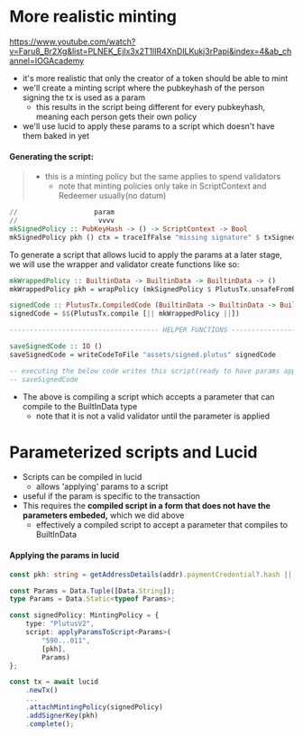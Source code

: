 # More realistic minting
https://www.youtube.com/watch?v=Faru8_Br2Xg&list=PLNEK_Ejlx3x2T1lIR4XnDILKukj3rPapi&index=4&ab_channel=IOGAcademy

- it's more realistic that only the creator of a token should be able to mint
- we'll create a minting script where the pubkeyhash of the person signing the tx is used as a param
    - this results in the script being different for every pubkeyhash, meaning each person gets their own policy
- we'll use lucid to apply these params to a script which doesn't have them baked in yet

#### Generating the script: 
>- this is a minting policy but the same applies to spend validators
 >   - note that minting policies only take in ScriptContext and Redeemer usually(no datum)
```haskell
//                   param
//                    vvvv
mkSignedPolicy :: PubKeyHash -> () -> ScriptContext -> Bool
mkSignedPolicy pkh () ctx = traceIfFalse "missing signature" $ txSignedBy (scriptContextTxInfo ctx) pkh
```

To generate a script that allows lucid to apply the params at a later stage, we will use the wrapper and validator create functions like so:  
```haskell
mkWrappedPolicy :: BuiltinData -> BuiltinData -> BuiltinData -> ()
mkWrappedPolicy pkh = wrapPolicy (mkSignedPolicy $ PlutusTx.unsafeFromBuiltinData pkh)

signedCode :: PlutusTx.CompiledCode (BuiltinData -> BuiltinData -> BuiltinData -> ())
signedCode = $$(PlutusTx.compile [|| mkWrappedPolicy ||])

------------------------------------- HELPER FUNCTIONS --------------------------------------------

saveSignedCode :: IO ()
saveSignedCode = writeCodeToFile "assets/signed.plutus" signedCode

-- executing the below code writes this script(ready to have params applied) to a file
-- saveSignedCode
```

- The above is compiling a script which accepts a parameter that can compile to the BuiltInData type
    - note that it is not a valid validator until the parameter is applied


# Parameterized scripts and Lucid

- Scripts can be compiled in lucid
    - allows 'applying' params to a script
- useful if the param is specific to the transaction
- This requires the <b>compiled script in a form that does not have the parameters embeded,</b> which we did above
    - effectively a compiled script to accept a parameter that compiles to BuiltInData

#### Applying the params in lucid
```typescript
const pkh: string = getAddressDetails(addr).paymentCredential?.hash || "";

const Params = Data.Tuple([Data.String]);
type Params = Data.Static<typeof Params>;

const signedPolicy: MintingPolicy = {
    type: "PlutusV2",
    script: applyParamsToScript<Params>(
        "590...011",
        [pkh],
        Params)
};

const tx = await lucid
    .newTx()
    ...
    .attachMintingPolicy(signedPolicy)
    .addSignerKey(pkh)
    .complete();
```


